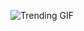 
<!-- GIF_SECTION -->
![Trending GIF](https://media1.giphy.com/media/v1.Y2lkPThiYjIxNzcyMW96ODV2bWw2cjlnbXc1Z2RzM2k1NTg1bzNienJrNjB5d2sydjNseCZlcD12MV9naWZzX3NlYXJjaCZjdD1n/A06UFEx8jxEwU/giphy.gif)
<!-- END_GIF_SECTION -->
